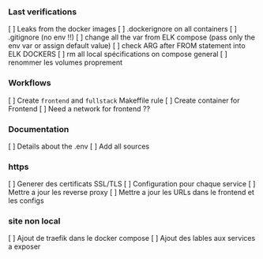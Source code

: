### Last verifications
[ ] Leaks from the docker images
[ ] .dockerignore on all containers
[ ] .gitignore (no env !!)
[ ] change all the var from ELK compose (pass only the env var or assign default value)
[ ] check ARG after FROM statement into ELK DOCKERS
[ ] rm all local spécifications on compose general
[ ] renommer les volumes proprement

### Workflows
[ ] Create `frontend` and `fullstack` Makeffile rule
[ ] Create container for Frontend
[ ] Need a network for frontend ??

### Documentation
[ ] Details about the .env
[ ] Add all sources

### https
[ ] Generer des certificats SSL/TLS
[ ] Configuration pour chaque service 
[ ] Mettre a jour les reverse proxy
[ ] Mettre a jour les URLs dans le frontend et les configs

### site non local
[ ] Ajout de traefik dans le docker compose
[ ] Ajout des lables aux services a exposer
